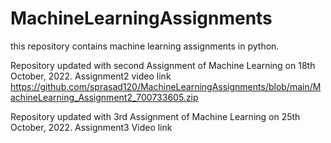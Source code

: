 # MachineLearningAssignments
this repository contains machine learning assignments in python.

Repository updated with second Assignment of Machine Learning on 18th October, 2022.
Assignment2 video link https://github.com/sprasad120/MachineLearningAssignments/blob/main/MachineLearning_Assignment2_700733605.zip

Repository updated with 3rd Assignment of Machine Learning on 25th October, 2022.
Assignment3 Video link 
